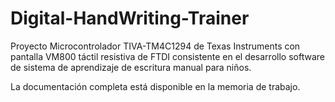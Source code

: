 # Digital-HandWriting-Trainer
Proyecto Microcontrolador TIVA-TM4C1294 de Texas Instruments con pantalla VM800 táctil resistiva de FTDI consistente en el desarrollo software de sistema de aprendizaje de escritura manual para niños.

La documentación completa está disponible en la memoria de trabajo. 
